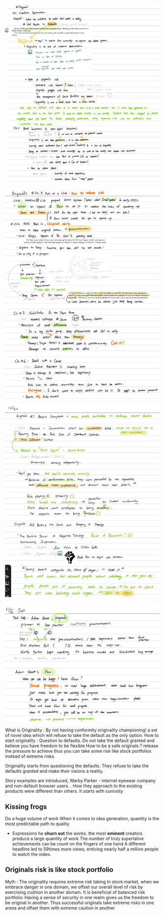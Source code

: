 ![Originals.ch1-2](Originals.ch1-2.jpeg)

![original.ch-6](Originals03.06.jpg)

![](Originals_7_8.jpeg)

![](Originals_youtube.jpg)

What is Originality : By not having conformity originality championing! a set of novel idea which will refuse to take the default as the only option. 
How to start originality : Question to defaults. Do not take the default granted and believe you have freedom to be flexible 
How to be a safe originals ? release the pressure to achieve  thus you can take some risk like stock portfolios instead of extreme risks. 

Originality starts from questioning the defaults. They refuse to take the defaults granted and make their visions a reality. 

Story examples are introduced, Warby Parker - internet eyewear company and non-default browser users. . How they approach to the existing products were different than others.  It starts with curiosity 

## Kissing frogs 
Do a huge volume of work 
When it comes to idea generation, quantity is the most predictable path to quality 

* Expressions 
he **churn out** the works. 
the most **eminent** creators produce a large quantity of work 
The number of truly superlative achievements can be count on the fingers of one hand
A different headline led to 59times more views, enticing nearly half a million people to watch the video.


## Originals risk is like stock portfolio 
Myth : The originality requires extreme risk taking 
In stock market, when we embrace danger in one domain, we offset our overall level of risk by exercising cushion in another domain.
It is beneficial of balanced risk portfolio: Having a sense of security in one realm gives us the freedom to be original in another. 
Thus successful originals take extreme risks in one arena and offset them with extreme caution in another 

